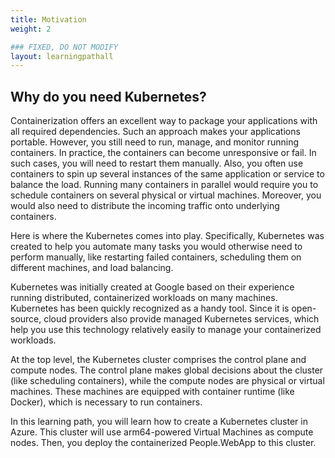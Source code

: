 ```yaml
---
title: Motivation
weight: 2

### FIXED, DO NOT MODIFY
layout: learningpathall
---
```


## Why do you need Kubernetes?
Containerization offers an excellent way to package your applications with all required dependencies. Such an approach makes your applications portable. However, you still need to run, manage, and monitor running containers. In practice, the containers can become unresponsive or fail. In such cases, you will need to restart them manually. Also, you often use containers to spin up several instances of the same application or service to balance the load. Running many containers in parallel would require you to schedule containers on several physical or virtual machines. Moreover, you would also need to distribute the incoming traffic onto underlying containers.

Here is where the Kubernetes comes into play. Specifically, Kubernetes was created to help you automate many tasks you would otherwise need to perform manually, like restarting failed containers, scheduling them on different machines, and load balancing.

Kubernetes was initially created at Google based on their experience running distributed, containerized workloads on many machines. Kubernetes has been quickly recognized as a handy tool. Since it is open-source, cloud providers also provide managed Kubernetes services, which help you use this technology relatively easily to manage your containerized workloads.

At the top level, the Kubernetes cluster comprises the control plane and compute nodes. The control plane makes global decisions about the cluster (like scheduling containers), while the compute nodes are physical or virtual machines. These machines are equipped with container runtime (like Docker), which is necessary to run containers.

In this learning path, you will learn how to create a Kubernetes cluster in Azure. This cluster will use arm64-powered Virtual Machines as compute nodes. Then, you deploy the containerized People.WebApp to this cluster. 